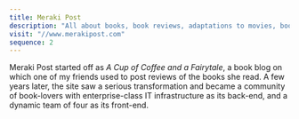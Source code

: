 ```yaml
---
title: Meraki Post
description: "All about books, book reviews, adaptations to movies, book hauls, authors and a lot more about books."
visit: "//www.merakipost.com"
sequence: 2
---
```


Meraki Post started off as _A Cup of Coffee and a Fairytale_, a book blog on which one of my friends used to post reviews of the books she read. A few years later, the site saw a serious transformation and became a community of book-lovers with enterprise-class IT infrastructure as its back-end, and a dynamic team of four as its front-end.

